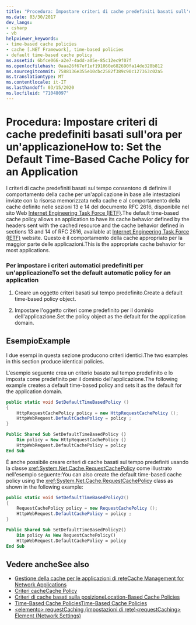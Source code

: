 ```yaml
---
title: "Procedura: Impostare criteri di cache predefiniti basati sull'ora per un'applicazione"
ms.date: 03/30/2017
dev_langs:
- csharp
- vb
helpviewer_keywords:
- time-based cache policies
- cache [.NET Framework], time-based policies
- default time-based cache policy
ms.assetid: 6bfce066-a2e7-4add-a05e-85c12ec9f07f
ms.openlocfilehash: 0aaa26f67ef1ef191060e682690fa14de328b812
ms.sourcegitcommit: 7588136e355e10cbc2582f389c90c127363c02a5
ms.translationtype: MT
ms.contentlocale: it-IT
ms.lasthandoff: 03/15/2020
ms.locfileid: "71048097"
---
```

# <a name="how-to-set-the-default-time-based-cache-policy-for-an-application"></a><span data-ttu-id="9fb1b-102">Procedura: Impostare criteri di cache predefiniti basati sull'ora per un'applicazione</span><span class="sxs-lookup"><span data-stu-id="9fb1b-102">How to: Set the Default Time-Based Cache Policy for an Application</span></span>
<span data-ttu-id="9fb1b-103">I criteri di cache predefiniti basati sul tempo consentono di definire il comportamento della cache per un'applicazione in base alle intestazioni inviate con la risorsa memorizzata nella cache e al comportamento della cache definito nelle sezioni 13 e 14 del documento RFC 2616, disponibile nel sito Web [Internet Engineering Task Force (IETF)](https://www.ietf.org/).</span><span class="sxs-lookup"><span data-stu-id="9fb1b-103">The default time-based cache policy allows an application to have its cache behavior defined by the headers sent with the cached resource and the cache behavior defined in sections 13 and 14 of RFC 2616, available at [Internet Engineering Task Force (IETF)](https://www.ietf.org/) website.</span></span> <span data-ttu-id="9fb1b-104">Questo è il comportamento della cache appropriato per la maggior parte delle applicazioni.</span><span class="sxs-lookup"><span data-stu-id="9fb1b-104">This is the appropriate cache behavior for most applications.</span></span>  
  
### <a name="to-set-the-default-automatic-policy-for-an-application"></a><span data-ttu-id="9fb1b-105">Per impostare i criteri automatici predefiniti per un'applicazione</span><span class="sxs-lookup"><span data-stu-id="9fb1b-105">To set the default automatic policy for an application</span></span>  
  
1. <span data-ttu-id="9fb1b-106">Creare un oggetto criteri basati sul tempo predefinito.</span><span class="sxs-lookup"><span data-stu-id="9fb1b-106">Create a default time-based policy object.</span></span>  
  
2. <span data-ttu-id="9fb1b-107">Impostare l'oggetto criteri come predefinito per il dominio dell'applicazione.</span><span class="sxs-lookup"><span data-stu-id="9fb1b-107">Set the policy object as the default for the application domain.</span></span>  
  
## <a name="example"></a><span data-ttu-id="9fb1b-108">Esempio</span><span class="sxs-lookup"><span data-stu-id="9fb1b-108">Example</span></span>  
 <span data-ttu-id="9fb1b-109">I due esempi in questa sezione producono criteri identici.</span><span class="sxs-lookup"><span data-stu-id="9fb1b-109">The two examples in this section produce identical policies.</span></span>  
  
 <span data-ttu-id="9fb1b-110">L'esempio seguente crea un criterio basato sul tempo predefinito e lo imposta come predefinito per il dominio dell'applicazione.</span><span class="sxs-lookup"><span data-stu-id="9fb1b-110">The following example creates a default time-based policy and sets it as the default for the application domain.</span></span>  
  
```csharp  
public static void SetDefaultTimeBasedPolicy ()  
{  
    HttpRequestCachePolicy policy = new HttpRequestCachePolicy ();  
    HttpWebRequest.DefaultCachePolicy = policy ;  
}  
```  
  
```vb  
Public Shared Sub SetDefaultTimeBasedPolicy ()  
    Dim policy = New HttpRequestCachePolicy ()  
    HttpWebRequest.DefaultCachePolicy = policy  
End Sub  
```  
  
 <span data-ttu-id="9fb1b-111">È anche possibile creare criteri di cache basati sul tempo predefiniti usando la classe <xref:System.Net.Cache.RequestCachePolicy> come illustrato nell'esempio seguente:</span><span class="sxs-lookup"><span data-stu-id="9fb1b-111">You can also create the default time-based cache policy using the <xref:System.Net.Cache.RequestCachePolicy> class as shown in the following example:</span></span>  
  
```csharp  
public static void SetDefaultTimeBasedPolicy2()  
{  
    RequestCachePolicy policy = new RequestCachePolicy ();  
    HttpWebRequest.DefaultCachePolicy = policy ;  
}  
```  
  
```vb  
Public Shared Sub SetDefaultTimeBasedPolicy2()  
    Dim policy As New RequestCachePolicy()  
    HttpWebRequest.DefaultCachePolicy = policy  
End Sub  
```  
  
## <a name="see-also"></a><span data-ttu-id="9fb1b-112">Vedere anche</span><span class="sxs-lookup"><span data-stu-id="9fb1b-112">See also</span></span>

- [<span data-ttu-id="9fb1b-113">Gestione della cache per le applicazioni di rete</span><span class="sxs-lookup"><span data-stu-id="9fb1b-113">Cache Management for Network Applications</span></span>](cache-management-for-network-applications.md)
- [<span data-ttu-id="9fb1b-114">Criteri cache</span><span class="sxs-lookup"><span data-stu-id="9fb1b-114">Cache Policy</span></span>](cache-policy.md)
- [<span data-ttu-id="9fb1b-115">Criteri di cache basati sulla posizione</span><span class="sxs-lookup"><span data-stu-id="9fb1b-115">Location-Based Cache Policies</span></span>](location-based-cache-policies.md)
- [<span data-ttu-id="9fb1b-116">Time-Based Cache Policies</span><span class="sxs-lookup"><span data-stu-id="9fb1b-116">Time-Based Cache Policies</span></span>](time-based-cache-policies.md)
- [<span data-ttu-id="9fb1b-117">\<elemento> requestCaching (impostazioni di rete)</span><span class="sxs-lookup"><span data-stu-id="9fb1b-117">\<requestCaching> Element (Network Settings)</span></span>](../configure-apps/file-schema/network/requestcaching-element-network-settings.md)
